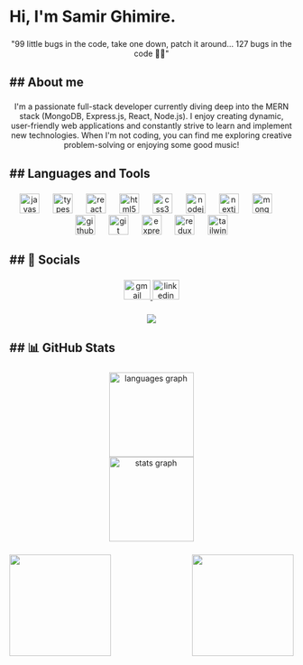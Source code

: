 <h1 align="left">Hi, I'm Samir Ghimire.</h1>

###

<p align="center">"99 little bugs in the code, take one down, patch it around… 127 bugs in the code 🐞🎵"</p>

###

<h2 align="left">## About me</h2>

###

<p align="center">I'm a passionate full-stack developer currently diving deep into the MERN stack (MongoDB, Express.js, React, Node.js). I enjoy creating dynamic, user-friendly web applications and constantly strive to learn and implement new technologies. When I'm not coding, you can find me exploring creative problem-solving or enjoying some good music!</p>

###

<h2 align="left">## Languages and Tools</h2>

###

<div align="center">
  <img src="https://skillicons.dev/icons?i=js" height="35" alt="javascript logo"  />
  <img width="16" />
  <img src="https://skillicons.dev/icons?i=ts" height="35" alt="typescript logo"  />
  <img width="16" />
  <img src="https://skillicons.dev/icons?i=react" height="35" alt="react logo"  />
  <img width="16" />
  <img src="https://skillicons.dev/icons?i=html" height="35" alt="html5 logo"  />
  <img width="16" />
  <img src="https://skillicons.dev/icons?i=css" height="35" alt="css3 logo"  />
  <img width="16" />
  <img src="https://skillicons.dev/icons?i=nodejs" height="35" alt="nodejs logo"  />
  <img width="16" />
  <img src="https://skillicons.dev/icons?i=nextjs" height="35" alt="nextjs logo"  />
  <img width="16" />
  <img src="https://cdn.simpleicons.org/mongodb/47A248" height="35" alt="mongodb logo"  />
  <img width="16" />
  <img src="https://skillicons.dev/icons?i=github" height="35" alt="github logo"  />
  <img width="16" />
  <img src="https://skillicons.dev/icons?i=git" height="35" alt="git logo"  />
  <img width="16" />
  <img src="https://skillicons.dev/icons?i=express" height="35" alt="express logo"  />
  <img width="16" />
  <img src="https://skillicons.dev/icons?i=redux" height="35" alt="redux logo"  />
  <img width="16" />
  <img src="https://cdn.simpleicons.org/tailwindcss/06B6D4" height="35" alt="tailwindcss logo"  />
</div>

###

<h2 align="left">## 🔗 Socials</h2>

###

<div align="center">
  <a href="samirghimire9841@gmail.com" target="_blank">
    <img src="https://raw.githubusercontent.com/maurodesouza/profile-readme-generator/master/src/assets/icons/social/gmail/default.svg" width="47" height="35" alt="gmail logo"  />
  </a>
  <a href="https://www.linkedin.com/in/samir-ghimire-5a0b23331/" target="_blank">
    <img src="https://raw.githubusercontent.com/maurodesouza/profile-readme-generator/master/src/assets/icons/social/linkedin/default.svg" width="47" height="35" alt="linkedin logo"  />
  </a>
</div>

###

<div align="center">
  <img src="https://profile-counter.glitch.me/Samirghimire-5/count.svg?"  />
</div>

###

<h2 align="left">## 📊 GitHub Stats</h2>

###

<div align="center">
  <img src="https://github-readme-stats.vercel.app/api/top-langs?username=Samirghimire-5&locale=en&hide_title=false&layout=compact&card_width=320&langs_count=5&theme=dracula&hide_border=false&order=2" height="150" alt="languages graph" /> <br>
  <img src="https://github-readme-stats.vercel.app/api?username=Samirghimire-5&hide_title=false&hide_rank=false&show_icons=true&include_all_commits=true&count_private=true&disable_animations=false&theme=dracula&locale=en&hide_border=false&order=1" height="150" alt="stats graph"  />
</div>

###

<img align="right" height="180" src="https://user-images.githubusercontent.com/74038190/213866269-5d00981c-7c98-46d7-8a8e-16f462f15227.gif"  />

###

<img align="left" height="180" src="https://user-images.githubusercontent.com/74038190/213866269-5d00981c-7c98-46d7-8a8e-16f462f15227.gif"  />

###
